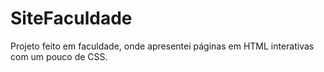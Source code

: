 # SiteFaculdade
Projeto feito em faculdade, onde apresentei páginas em HTML interativas com um pouco de CSS.

